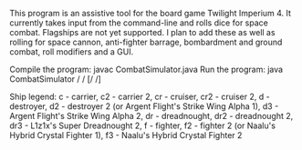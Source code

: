 This program is an assistive tool for the board game Twilight Imperium 4.
It currently takes input from the command-line and rolls dice for space combat.
Flagships are not yet supported. I plan to add these as well as rolling for space cannon, anti-fighter barrage, bombardment and ground combat, roll modifiers and a GUI.

Compile the program: javac CombatSimulator.java
Run the program: java CombatSimulator /<ship type/> /<number of ships/> [/<ship type/> /<number of ships/>]

Ship legend:
c - carrier, c2 - carrier 2, cr - cruiser, cr2 - cruiser 2, d - destroyer, d2 - destroyer 2 (or Argent Flight's Strike Wing Alpha 1), d3 - Argent Flight's Strike Wing Alpha 2, dr - dreadnought, dr2 - dreadnought 2, dr3 - L1z1x's Super Dreadnought 2, f - fighter, f2 - fighter 2 (or Naalu's Hybrid Crystal Fighter 1), f3 - Naalu's Hybrid Crystal Fighter 2
